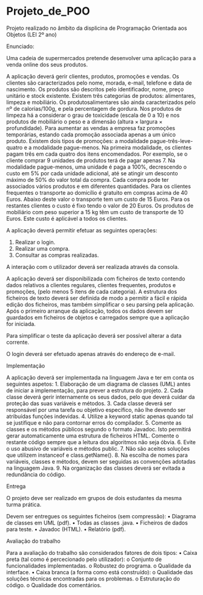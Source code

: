 # Projeto_de_POO
Projeto realizado no âmbito da displicina de Programação Orientada aos Objetos (LEI 2º ano)

Enunciado:

Uma cadeia de supermercados pretende desenvolver uma aplicação para a venda online dos seus produtos.

A aplicação deverá gerir clientes, produtos, promoções e vendas. Os clientes são caracterizados pelo nome, morada, e-mail, telefone e data de nascimento. Os produtos são descritos pelo identificador, nome, preço unitário e stock existente. Existem três categorias de produtos: alimentares, limpeza e mobiliário. Os produtosalimentares são ainda caracterizados pelo nº de calorias/100g, e pela percentagem de gordura. Nos produtos de limpeza há a considerar o grau de toxicidade (escala de 0 a 10) e nos produtos de mobiliário o peso e a dimensão (altura × largura × profundidade).
Para aumentar as vendas a empresa faz promoções temporárias, estando cada promoção associada apenas a um único produto. Existem dois tipos de promoções: a modalidade pague-três-leve-quatro e a modalidade pague-menos. Na primeira modalidade, os clientes pagam três em cada quatro dos itens encomendados. Por exemplo, se o cliente comprar 9 unidades de produtos terá de pagar apenas 7. Na modalidade pague-menos, uma unidade é paga a 100%, decrescendo o custo em 5% por cada unidade adicional, até se atingir um desconto máximo de 50% do valor total da compra. Cada compra pode ter associados vários produtos e em diferentes quantidades. Para os clientes frequentes o transporte ao domicílio é gratuito em compras acima de 40 Euros. Abaixo deste valor o transporte tem um custo de 15 Euros. Para os restantes clientes o custo é fixo tendo o valor de 20 Euros. Os produtos de mobiliário com peso superior a 15 kg têm um custo de transporte de 10 Euros. Este custo é aplicável a todos os clientes. 

A aplicação deverá permitir efetuar as seguintes operações:
  1) Realizar o login.
  2) Realizar uma compra.
  3) Consultar as compras realizadas.
	
A interação com o utilizador deverá ser realizada através da consola.

A aplicação deverá ser disponibilizada com ficheiros de texto contendo dados relativos a clientes regulares, clientes frequentes, produtos e promoções, (pelo menos 5 itens de cada categoria). A estrutura dos ficheiros de texto deverá ser definida de modo a permitir a fácil e rápida edição dos ficheiros, mas também simplificar o seu parsing pela aplicação. Após o primeiro arranque da aplicação, todos os dados devem ser guardados em ficheiros de objetos e carregados sempre que a aplicação for iniciada.

Para simplificar o teste da aplicação deverá ser possível alterar a data corrente.

O login deverá ser efetuado apenas através do endereço de e-mail.

Implementação

A aplicação deverá ser implementada na linguagem Java e ter em conta os seguintes aspetos:
	1. Elaboração de um diagrama de classes (UML) antes de iniciar a implementação, para prever a estrutura do projeto.
	2. Cada classe deverá gerir internamente os seus dados, pelo que deverá cuidar da proteção das suas variáveis e métodos.
	3. Cada classe deverá ser responsável por uma tarefa ou objetivo específico, não lhe devendo ser atribuídas funções indevidas.
	4. Utilize a keyword static apenas quando tal se justifique e não para contornar erros do compilador.
	5. Comente as classes e os métodos públicos segundo o formato Javadoc. Isto permitirá gerar automaticamente uma estrutura de ficheiros HTML. Comente o restante código sempre que a leitura dos algoritmos não seja óbvia.
	6. Evite o uso abusivo de variáveis e métodos public.
	7. Não são aceites soluções que utilizem instanceof e class.getName().
	8. Na escolha de nomes para variáveis, classes e métodos, devem ser seguidas as convenções adotadas na linguagem Java.
	9. Na organização das classes deverá ser evitada a redundância do código.
	
Entrega

O projeto deve ser realizado em grupos de dois estudantes da mesma turma prática.

Devem ser entregues os seguintes ficheiros (sem compressão):
• Diagrama de classes em UML (pdf).
• Todas as classes .java.
• Ficheiros de dados para teste.
• Javadoc (HTML).
• Relatório (pdf).

Avaliação do trabalho

Para a avaliação do trabalho são considerados fatores de dois tipos:
	• Caixa preta (tal como é percecionado pelo utilizador):
		o Conjunto de funcionalidades implementadas.
		o Robustez do programa.
		o Qualidade da interface.
	• Caixa branca (a forma como está construído):
		o Qualidade das soluções técnicas encontradas para os problemas.
		o Estruturação do código.
		o Qualidade dos comentários.
	
